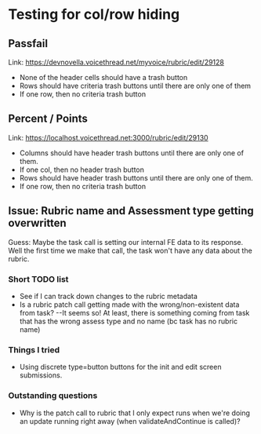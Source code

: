 # Testing for col/row hiding

## Passfail

Link: https://devnovella.voicethread.net/myvoice/rubric/edit/29128

- None of the header cells should have a trash button
- Rows should have criteria trash buttons until there are only one of them
- If one row, then no criteria trash button

## Percent / Points

Link: https://localhost.voicethread.net:3000/rubric/edit/29130

- Columns should have header trash buttons until there are only one of them.
- If one col, then no header trash button
- Rows should have header trash buttons until there are only one of them.
- If one row, then no criteria trash button

## Issue: Rubric name and Assessment type getting overwritten

Guess: Maybe the task call is setting our internal FE data to its response. Well the first time we make that call, the task won't have any data about the rubric.


### Short TODO list
- See if I can track down changes to the rubric metadata
- Is a rubric patch call getting made with the wrong/non-existent data from task?
--It seems so! At least, there is something coming from task that has the wrong assess type and no name (bc task has no rubric name)

### Things I tried
- Using discrete type=button buttons for the init and edit screen submissions.

### Outstanding questions
- Why is the patch call to rubric that I only expect runs when we're doing an update running right away (when validateAndContinue is called)?